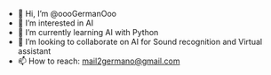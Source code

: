 - 👋 Hi, I’m @oooGermanOoo
- 👀 I’m interested in AI
- 🌱 I’m currently learning AI with Python
- 💞️ I’m looking to collaborate on AI for Sound recognition and Virtual assistant
- 📫 How to reach: mail2germano@gmail.com

<!---
oooGermanOoo/oooGermanOoo is a ✨ special ✨ repository because its `README.md` (this file) appears on your GitHub profile.
You can click the Preview link to take a look at your changes.
--->
